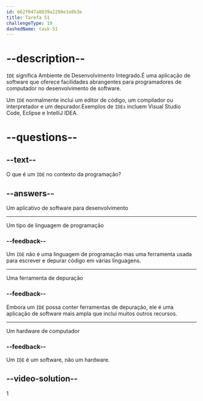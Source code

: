 ```yaml
---
id: 662f047a8839a2298e1e8b3e
title: Tarefa 51
challengeType: 19
dashedName: task-51
---
```


# --description--

`IDE` significa Ambiente de Desenvolvimento Integrado.É uma aplicação de software que oferece facilidades abrangentes para programadores de computador no desenvolvimento de software.

Um `IDE` normalmente inclui um editor de código, um compilador ou interpretador e um depurador.Exemplos de `IDEs` incluem Visual Studio Code, Eclipse e IntelliJ IDEA.

# --questions--

## --text--

O que é um `IDE` no contexto da programação?

## --answers--

Um aplicativo de software para desenvolvimento

---

Um tipo de linguagem de programação

### --feedback--

Um `IDE` não é uma linguagem de programação mas uma ferramenta usada para escrever e depurar código em várias linguagens.

---

Uma ferramenta de depuração

### --feedback--

Embora um `IDE` possa conter ferramentas de depuração, ele é uma aplicação de software mais ampla que inclui muitos outros recursos.

---

Um hardware de computador

### --feedback--

Um `IDE` é um software, não um hardware.

## --video-solution--

1
